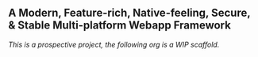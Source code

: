 ## A Modern, Feature-rich, Native-feeling, Secure, & Stable Multi-platform Webapp Framework

*This is a prospective project, the following org is a WIP scaffold.*